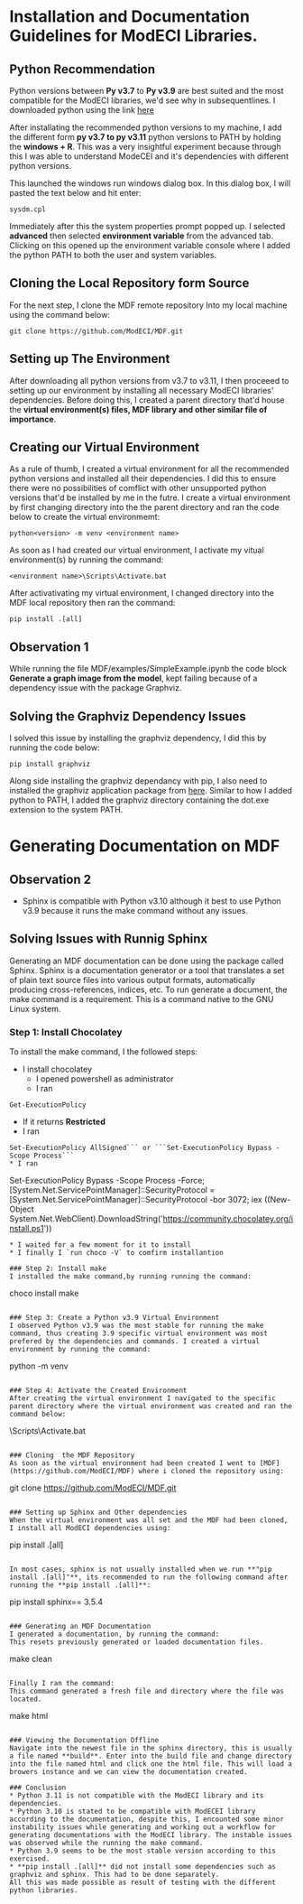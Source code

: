 # Installation and Documentation Guidelines for ModECI Libraries.

## Python Recommendation
Python versions between **Py v3.7** to **Py v3.9** are best suited and the most compatible for the ModECI libraries, we'd see why in subsequentlines. I downloaded python using the link [here](https://www.python.org/downloads/)

After installating the recommended python versions to my machine, I add the different form **py v3.7 to py v3.11** python versions to PATH by holding the **windows + R**. This was a very insightful experiment because through this I was able to understand ModeCEI and it's dependencies with different python versions.

This launched the windows run windows dialog box. In this dialog box, I will pasted the text below and hit enter:

```
sysdm.cpl
```

Immediately after this the system properties prompt popped up. I selected **advanced** then selected **environment variable** from the advanced tab. Clicking on this opened up the environment variable console where I added the python PATH to both the user and system variables.

## Cloning the Local Repository form Source
For the next step, I clone the MDF remote repository Into my local machine using the command below:

```
git clone https://github.com/ModECI/MDF.git
```

## Setting up The Environment
After downloading all python versions from v3.7 to v3.11, I then proceeed to setting up our environment by installing all necessary ModECI libraries' dependencies. Before doing this, I created a parent directory that'd house the **virtual environment(s) files, MDF library and other similar file of importance**.

## Creating our Virtual Environment
As a rule of thumb, I created a virtual environment for all the recommended python versions and installed all their dependencies. I did this to ensure there were no possibilities of comflict with other unsupported python versions that'd be installed by me in the futre.
I create a virtual environment by first changing directory into the the parent directory and ran the code below to create the virtual environmemt:

```
python<version> -m venv <environment name>
```

As soon as I had created our virtual environment, I activate my vitual environment(s) by running the command:

```
<environment name>\Scripts\Activate.bat
```

After activativating my virtual environment, I changed directory into the MDF local repository then ran the command:

```
pip install .[all]
```

## Observation 1
While running the file MDF/examples/SimpleExample.ipynb the code block **Generate a graph image from the model**, kept failing because of a dependency issue with the package Graphviz.

## Solving the Graphviz Dependency Issues
I solved this issue by installing the graphviz dependency, I did this by running the code below:

```
pip install graphviz
```

Along side installing the graphviz dependancy with pip, I also need to installed the graphviz application package from [here](https://graphviz.org/download/). Similar to how I added python to PATH, I added the graphviz directory containing the dot.exe extension to the system PATH.

# Generating Documentation on MDF

## Observation 2

* Sphinx is compatible with Python v3.10 although it best to use Python v3.9 because it runs the make command 
without any issues.

## Solving Issues with Runnig Sphinx

Generating an MDF documentation can be done using the package called Sphinx. Sphinx is a documentation generator or a tool that translates a set of plain text source files into various output formats, automatically producing cross-references, indices, etc. 
To run generate a document, the make command is a requirement. This is a command native to the GNU Linux system.

### Step 1: Install Chocolatey
To install the make command, I the followed steps:
* I install chocolatey
  * I opened powershell as administrator
  * I ran 
```
Get-ExecutionPolicy
```
  * If it returns **Restricted**
  * I ran 
  ```
Set-ExecutionPolicy AllSigned``` or ```Set-ExecutionPolicy Bypass -Scope Process```
  * I ran
  ```
  Set-ExecutionPolicy Bypass -Scope Process -Force; [System.Net.ServicePointManager]::SecurityProtocol = [System.Net.ServicePointManager]::SecurityProtocol -bor 3072; iex ((New-Object System.Net.WebClient).DownloadString('https://community.chocolatey.org/install.ps1'))
  ```
  * I waited for a few moment for it to install
  * I finally I `run choco -V` to comfirm installantion
  
### Step 2: Install make
I installed the make command,by running running the command:

```
choco install make
```

### Step 3: Create a Python v3.9 Virtual Environment
I observed Python v3.9 was the most stable for running the make command, thus creating 3.9 specific virtual environment was most prefered by the dependencies and commands. I created a virtual environment by running the command:
```
python<version> -m venv <environment name>
```

### Step 4: Activate the Created Environment
After creating the virtual environment I navigated to the specific parent directory where the virtual environment was created and ran the command below:

```
<environment name>\Scripts\Activate.bat
```

### Cloning  the MDF Repository
As soon as the virtual environment had been created I went to [MDF](https://github.com/ModECI/MDF) where i cloned the repository using:

```
git clone https://github.com/ModECI/MDF.git
```

### Setting up Sphinx and Other dependencies
When the virtual environment was all set and the MDF had been cloned, I install all ModECI dependencies using:

```
pip install .[all]
```

In most cases, sphinx is not usually installed when we run **"pip install .[all]"**, its recommended to run the following command after running the **pip install .[all]**:

```
pip install sphinx== 3.5.4
```

### Generating an MDF Documentation
I generated a documentation, by running the command:
This resets previously generated or loaded documentation files.

```
make clean
```

Finally I ran the command:
This command generated a fresh file and directory where the file was located.

```
make html
```

### Viewing the Documentation Offline
Navigate into the newest file in the sphinx directory, this is usually a file named **build**. Enter into the build file and change directory into the file named html and click one the html file. This will load a browers instance and we can view the documentation created.

### Conclusion
* Python 3.11 is not compatible with the ModECI library and its dependencies.
* Python 3.10 is stated to be compatible with ModECEI library according to the documentation, despite this, I encounted some minor instability issues while generating and working out a workflow for generating documentations with the ModECI library. The instable issues was observed while the running the make command.
* Python 3.9 seems to be the most stable version according to this exercised.
* **pip install .[all]** did not install some dependencies such as graphviz and sphinx. This had to be done separately.
All this was made possible as result of testing with the different python libraries.

